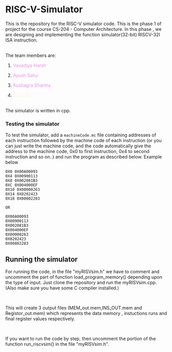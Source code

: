 # RISC-V-Simulator

This is the repository for the RISC-V simulator code.
This is the phase 1 of project for the course CS-204 - Computer Architecture.
In this phase , we are designing and implementing the function simulator(32-bit) RISCV-32I ISA instruction.

<br> 
The team members are:
<br>

1. <p style="color:#EA8FEA;"> Vavadiya Harsh </p>
2. <p style="color:#EA8FEA;"> Ayush Sahu </p>
3. <p style="color:#EA8FEA;"> Kushagra Sharma </p>
4. <p style="color:#FFF4D2;"> Patel Het </p>

<br>
The simulator is written in cpp.

<br>

### Testing the simulator
To test the simulator, add a `machineCode.mc` file containing addresses of each instruction followed by the machine code of each instruction (or you can just write the machine code, and the code automatically give the address to the machine code, 0x0 to first instruction, 0x4 to second instruction and so on..) and run the program as described below. Example below

```
0X0 0X00A00093
0X4 0X00900113
0X8 0X002081B3
0XC 0X004000EF
0X10 0X00000263
0X14 0X0202423
0X18 0X00802283

OR

0X00A00093
0X00900113
0X002081B3
0X004000EF
0X00000263
0X0202423
0X00802283
```
## Running the simulator
For running the code, in the file "myRISVsim.h" we have to comment and uncomment the part of function load_program_memory() depending upon the type of input. Just clone the repository and run the myRISVsim.cpp. (Also make sure you have some C compiler installed.) 

<br>

This will create 3 output files (MEM_out.mem,INS_OUT.mem and Registor_out.mem) which represents the data memory , instuctions runs and final register values respectively.

<br>

If you want to run the code by step, then uncomment the portion of the function run_riscvsim() in the file "myRISVsim.h".
